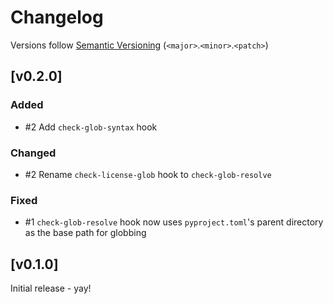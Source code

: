 # Changelog
Versions follow [Semantic Versioning](https://semver.org/spec/v2.0.0.html) (`<major>`.`<minor>`.`<patch>`)

## [v0.2.0]
### Added
* #2 Add `check-glob-syntax` hook

### Changed
* #2 Rename `check-license-glob` hook to `check-glob-resolve`

### Fixed
* #1 `check-glob-resolve` hook now uses `pyproject.toml`'s parent directory as the base path for globbing

## [v0.1.0]
Initial release - yay!
